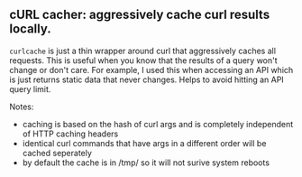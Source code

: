 ## cURL cacher: aggressively cache curl results locally.

`curlcache` is just a thin wrapper around curl that aggressively caches all requests.
This is useful when you know that the results of a query won't change or don't care. For example, 
I used this when accessing an API which is just returns static data that never changes. Helps to
avoid hitting an API query limit. 

Notes:
- caching is based on the hash of curl args and is completely independent of HTTP caching headers
- identical curl commands that have args in a different order will be cached seperately
- by default the cache is in /tmp/ so it will not surive system reboots
